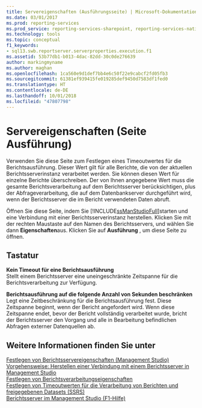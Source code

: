 ```yaml
---
title: Servereigenschaften (Ausführungsseite) | Microsoft-Dokumentation
ms.date: 03/01/2017
ms.prod: reporting-services
ms.prod_service: reporting-services-sharepoint, reporting-services-native
ms.technology: tools
ms.topic: conceptual
f1_keywords:
- sql13.swb.reportserver.serverproperties.execution.f1
ms.assetid: 53b77db1-b013-4dac-82dd-30c0de276639
author: markingmyname
ms.author: maghan
ms.openlocfilehash: 1ca560e9d1def7bb4e6c50f22e9cabcf2fd05fb3
ms.sourcegitcommit: 61381ef939415fe019285def9450d7583df1fed0
ms.translationtype: HT
ms.contentlocale: de-DE
ms.lasthandoff: 10/01/2018
ms.locfileid: "47807798"
---
```

# <a name="server-properties-execution-page"></a>Servereigenschaften (Seite Ausführung)
  Verwenden Sie diese Seite zum Festlegen eines Timeoutwertes für die Berichtsausführung. Dieser Wert gilt für alle Berichte, die von der aktuellen Berichtsserverinstanz verarbeitet werden. Sie können diesen Wert für einzelne Berichte überschreiben. Der von Ihnen angegebene Wert muss die gesamte Berichtsverarbeitung auf dem Berichtsserver berücksichtigen, plus der Abfrageverarbeitung, die auf dem Datenbankserver durchgeführt wird, wenn der Berichtsserver die im Bericht verwendeten Daten abruft.  
  
 Öffnen Sie diese Seite, indem Sie [!INCLUDE[ssManStudioFull](../../includes/ssmanstudiofull-md.md)]starten und eine Verbindung mit einer Berichtsserverinstanz herstellen. Klicken Sie mit der rechten Maustaste auf den Namen des Berichtsservers, und wählen Sie dann **Eigenschaften**aus. Klicken Sie auf **Ausführung** , um diese Seite zu öffnen.  
  
## <a name="options"></a>Tastatur  
 **Kein Timeout für eine Berichtsausführung**  
 Stellt einem Berichtsserver eine uneingeschränkte Zeitspanne für die Berichtsverarbeitung zur Verfügung.  
  
 **Berichtsausführung auf die folgende Anzahl von Sekunden beschränken**  
 Legt eine Zeitbeschränkung für die Berichtsausführung fest. Diese Zeitspanne beginnt, wenn der Bericht angefordert wird. Wenn diese Zeitspanne endet, bevor der Bericht vollständig verarbeitet wurde, bricht der Berichtsserver den Vorgang und alle in Bearbeitung befindlichen Abfragen externer Datenquellen ab.  
  
## <a name="see-also"></a>Weitere Informationen finden Sie unter  
 [Festlegen von Berichtsservereigenschaften &#40;Management Studio&#41;](../../reporting-services/tools/set-report-server-properties-management-studio.md)   
 [Vorgehensweise: Herstellen einer Verbindung mit einem Berichtsserver in Management Studio](../../reporting-services/tools/connect-to-a-report-server-in-management-studio.md)   
 [Festlegen von Berichtsverarbeitungseigenschaften](../../reporting-services/report-server/set-report-processing-properties.md)   
 [Festlegen von Timeoutwerten für die Verarbeitung von Berichten und freigegebenen Datasets (SSRS)](../../reporting-services/report-server/setting-time-out-values-for-report-and-shared-dataset-processing-ssrs.md)   
 [Berichtsserver im Management Studio (F1-Hilfe)](../../reporting-services/tools/report-server-in-management-studio-f1-help.md)  
  
  
